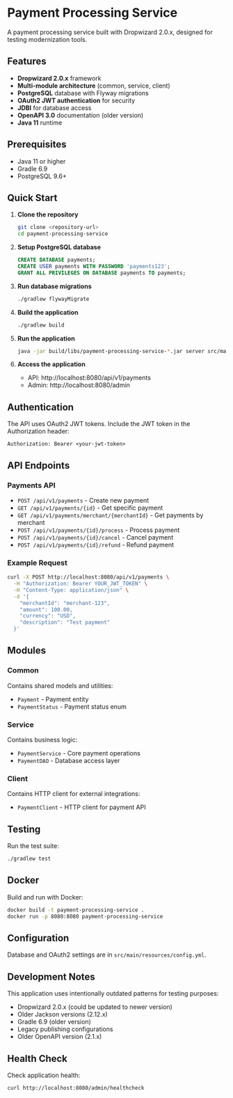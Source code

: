 # Payment Processing Service

A payment processing service built with Dropwizard 2.0.x, designed for testing modernization tools.

## Features

- **Dropwizard 2.0.x** framework
- **Multi-module architecture** (common, service, client)
- **PostgreSQL** database with Flyway migrations
- **OAuth2 JWT authentication** for security
- **JDBI** for database access
- **OpenAPI 3.0** documentation (older version)
- **Java 11** runtime

## Prerequisites

- Java 11 or higher
- Gradle 6.9
- PostgreSQL 9.6+

## Quick Start

1. **Clone the repository**
   ```bash
   git clone <repository-url>
   cd payment-processing-service
   ```

2. **Setup PostgreSQL database**
   ```sql
   CREATE DATABASE payments;
   CREATE USER payments WITH PASSWORD 'payments123';
   GRANT ALL PRIVILEGES ON DATABASE payments TO payments;
   ```

3. **Run database migrations**
   ```bash
   ./gradlew flywayMigrate
   ```

4. **Build the application**
   ```bash
   ./gradlew build
   ```

5. **Run the application**
   ```bash
   java -jar build/libs/payment-processing-service-*.jar server src/main/resources/config.yml
   ```

6. **Access the application**
   - API: http://localhost:8080/api/v1/payments
   - Admin: http://localhost:8080/admin

## Authentication

The API uses OAuth2 JWT tokens. Include the JWT token in the Authorization header:
```
Authorization: Bearer <your-jwt-token>
```

## API Endpoints

### Payments API
- `POST /api/v1/payments` - Create new payment
- `GET /api/v1/payments/{id}` - Get specific payment
- `GET /api/v1/payments/merchant/{merchantId}` - Get payments by merchant
- `POST /api/v1/payments/{id}/process` - Process payment
- `POST /api/v1/payments/{id}/cancel` - Cancel payment
- `POST /api/v1/payments/{id}/refund` - Refund payment

### Example Request
```bash
curl -X POST http://localhost:8080/api/v1/payments \
  -H "Authorization: Bearer YOUR_JWT_TOKEN" \
  -H "Content-Type: application/json" \
  -d '{
    "merchantId": "merchant-123",
    "amount": 100.00,
    "currency": "USD",
    "description": "Test payment"
  }'
```

## Modules

### Common
Contains shared models and utilities:
- `Payment` - Payment entity
- `PaymentStatus` - Payment status enum

### Service
Contains business logic:
- `PaymentService` - Core payment operations
- `PaymentDAO` - Database access layer

### Client
Contains HTTP client for external integrations:
- `PaymentClient` - HTTP client for payment API

## Testing

Run the test suite:
```bash
./gradlew test
```

## Docker

Build and run with Docker:
```bash
docker build -t payment-processing-service .
docker run -p 8080:8080 payment-processing-service
```

## Configuration

Database and OAuth2 settings are in `src/main/resources/config.yml`.

## Development Notes

This application uses intentionally outdated patterns for testing purposes:
- Dropwizard 2.0.x (could be updated to newer version)
- Older Jackson versions (2.12.x)
- Gradle 6.9 (older version)
- Legacy publishing configurations
- Older OpenAPI version (2.1.x)

## Health Check

Check application health:
```bash
curl http://localhost:8080/admin/healthcheck
```